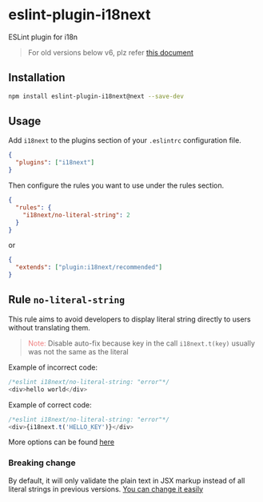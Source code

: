 # eslint-plugin-i18next

ESLint plugin for i18n

> For old versions below v6, plz refer [this document](./v5.md)

## Installation

```bash
npm install eslint-plugin-i18next@next --save-dev
```

## Usage

Add `i18next` to the plugins section of your `.eslintrc` configuration file.

```json
{
  "plugins": ["i18next"]
}
```

Then configure the rules you want to use under the rules section.

```json
{
  "rules": {
    "i18next/no-literal-string": 2
  }
}
```

or

```json
{
  "extends": ["plugin:i18next/recommended"]
}
```

## Rule `no-literal-string`

This rule aims to avoid developers to display literal string directly to users without translating them.

> <span style="color: lightcoral">Note:</span> Disable auto-fix because key in the call `i18next.t(key)` usually was not the same as the literal

Example of incorrect code:

```js
/*eslint i18next/no-literal-string: "error"*/
<div>hello world</div>
```

Example of correct code:

```js
/*eslint i18next/no-literal-string: "error"*/
<div>{i18next.t('HELLO_KEY')}</div>
```

More options can be found [here](./docs/rules/no-literal-string.md)

### Breaking change

By default, it will only validate the plain text in JSX markup instead of all literal strings in previous versions.
[You can change it easily](./docs/rules/no-literal-string.md)
